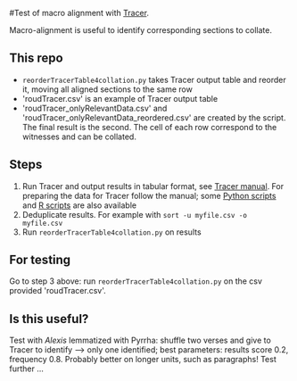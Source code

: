 
#Test of macro alignment with [Tracer](https://www.etrap.eu/research/tracer/).


Macro-alignment is useful to identify corresponding sections to collate.

## This repo
- `reorderTracerTable4collation.py` takes Tracer output table and reorder it, moving all aligned sections to the same row
- 'roudTracer.csv' is an example of Tracer output table
- 'roudTracer_onlyRelevantData.csv' and 'roudTracer_onlyRelevantData_reordered.csv' are created by the script. The final result is the second. The cell of each row correspond to the witnesses and can be collated.


## Steps
1. Run Tracer and output results in tabular format, see [Tracer manual](https://gfranzini.gitbooks.io/tracer/content/beta/results-as-csv.html). For preparing the data for Tracer follow the manual; some [Python scripts](https://github.com/mikekestemont/potter/blob/master/harry/intertextuality/intertextuality.ipynb) and [R scripts](https://github.com/editio/tracer-scripts) are also available
2. Deduplicate results. For example with `sort -u myfile.csv -o myfile.csv`
3. Run `reorderTracerTable4collation.py` on results

## For testing
Go to step 3 above: run `reorderTracerTable4collation.py` on the csv provided 'roudTracer.csv'.


## Is this useful?
Test with *Alexis* lemmatized with Pyrrha: shuffle two verses and give to Tracer to identify --> only one identified; best parameters: results score 0.2, frequency 0.8. Probably better on longer units, such as paragraphs! Test further ...

